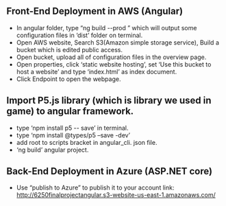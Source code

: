 ## Front-End Deployment in AWS (Angular)
- In angular folder, type “ng build --prod ” which will output some configuration files in ‘dist’ folder on terminal.
- Open AWS website, Search S3(Amazon simple storage service), Build a bucket which is edited public access.
- Open bucket, upload all of configuration files in the overview page.
- Open properties, click ‘static website hosting’, set ‘Use this bucket to host a website’ and type ‘index.html’ as index document.
- Click Endpoint to open the webpage.

## Import P5.js library (which is library we used in game) to angular framework.
- type ‘npm install p5 -- save’ in terminal.
- type ‘npm install @types/p5 –save -dev’
- add root to scripts bracket in angular_cli. json file.
- ‘ng build’ angular project.

## Back-End Deployment in Azure (ASP.NET core)
- Use “publish to Azure” to publish it to your account link: http://6250finalprojectangular.s3-website-us-east-1.amazonaws.com/